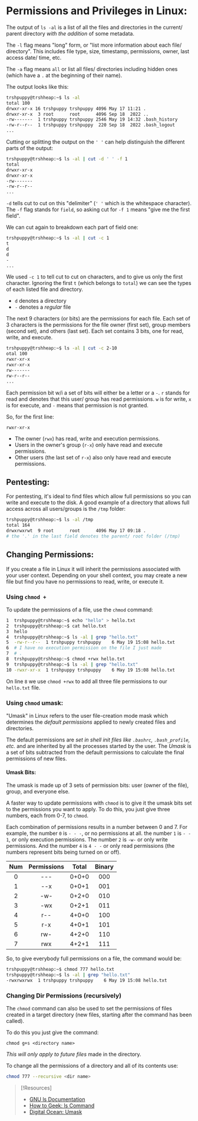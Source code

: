 
# Permissions and Privileges in Linux:

The output of `ls -al` is a list of all the files and directories in the current/ parent directory *with the addition* of some metadata.

The `-l` flag means "long" form, or "list more information about each file/ directory". This includes file type, size, timestamp, permissions, owner, last access date/ time, etc.

The `-a` flag means `all` or list all files/ directories including hidden ones (which have a `.` at the beginning of their name).

The output looks like this:
```bash
trshpuppy@trshheap:~$ ls -al
total 100
drwxr-xr-x 16 trshpuppy trshpuppy 4096 May 17 11:21 .
drwxr-xr-x  3 root      root      4096 Sep 18  2022 ..
-rw-------  1 trshpuppy trshpuppy 2546 May 19 14:32 .bash_history
-rw-r--r--  1 trshpuppy trshpuppy  220 Sep 18  2022 .bash_logout
...
```

Cutting or splitting the output on the `' '` can help distinguish the different parts of the output:
```bash
trshpuppy@trshheap:~$ ls -al | cut -d ' ' -f 1
total
drwxr-xr-x
drwxr-xr-x
-rw-------
-rw-r--r--
...
```
`-d` tells cut to cut on this "delimiter" (`' '` which is the whitespace character). The `-f` flag stands for `field`, so asking cut for `-f 1` means "give me the first field".

We can cut again to breakdown each part of field one:
```bash
trshpuppy@trshheap:~$ ls -al | cut -c 1
t
d
d
-
...
```
We used `-c 1` to tell cut to cut on characters, and to give us only the first character. Ignoring the first `t` (which belongs to `total`) we can see the types of each listed file and directory. 

- `d` denotes a directory
- `-` denotes a *regular* file

The next 9 characters (or bits) are the permissions for each file. Each set of 3 characters is the permissions for the file owner (first set), group members (second set), and others (last set). Each set contains 3 bits, one for read, write, and execute.
```bash
trshpuppy@trshheap:~$ ls -al | cut -c 2-10
otal 100
rwxr-xr-x
rwxr-xr-x
rw-------
rw-r--r--
...
```
Each permission bit w/i a set of bits will either be a letter or a `-`. `r` stands for read and denotes that this user/ group has read permissions. `w` is for write, `x` is for execute, and `-` means that permission is not granted.

So, for the first line:
```
rwxr-xr-x
```
- The owner (`rwx`) has read, write and execution permissions.
- Users in the owner's group (`r-x`) only have read and execute permissions.
- Other users (the last set of `r-x`) also only have read and execute permissions.

## Pentesting:
For pentesting, it's ideal to find files which allow full permissions so you can write and execute to the disk. A good example of a directory that allows full access across all users/groups is the `/tmp` folder:
```bash
trshpuppy@trshheap:~$ ls -al /tmp
total 164
drwxrwxrwt  9 root      root      4096 May 17 09:18 .
# the '.' in the last field denotes the parent/ root folder (/tmp)
```

## Changing Permissions:
If you create a file in Linux it will inherit the permissions associated with your user context. Depending on your shell context, you may create a new file but find you have no permissions to read, write, or execute it.

### Using `chmod +`
To update the permissions of a file, use the `chmod` command:
```bash
1  trshpuppy@trshheap:~$ echo "hello" > hello.txt
2  trshpuppy@trshheap:~$ cat hello.txt
3  hello
4  trshpuppy@trshheap:~$ ls -al | grep "hello.txt"
5  -rw-r--r--  1 trshpuppy trshpuppy    6 May 19 15:08 hello.txt
6  # I have no execution permission on the file I just made
7  # . 
8  trshpuppy@trshheap:~$ chmod +rwx hello.txt
9  trshpuppy@trshheap:~$ ls -al | grep "hello.txt"
10 -rwxr-xr-x  1 trshpuppy trshpuppy    6 May 19 15:08 hello.txt
```
On line `8` we use `chmod +rwx` to add all three file permissions to our `hello.txt` file.

### Using `chmod` umask:
"Umask" in Linux refers to the user file-creation mode mask which determines the *default permissions* applied to newly created files and directories.

The default permissions are *set in shell init files like `.bashrc`, `.bash_profile`, etc.* and are inherited by all the processes started by the user. The *Umask* is a set of bits subtracted from the default permissions to calculate the final permissions of new files.

#### Umask Bits:
The umask is made up of 3 sets of permission bits: user (owner of the file), group, and everyone else.

A faster way to update permissions with `chmod` is to give it the umask bits set to the permissions you want to apply. To do this, you just give three numbers, each from 0-7, to `chmod`.

Each combination of permissions results in a number between 0 and 7. For example, the number `0` is `- - -`, or no permissions at all. the number `1` is `- - 1`, or only execution permissions.  The number `2` is `-w-` or only write permissions. And the number `4` is `4 - -` or only read permissions (the numbers represent bits being turned on or off).

| Num | Permissions | Total | Binary |
| :--: | :--------: | :---: | :-:|
| 0 | --- | 0+0+0 | 000 |
| 1 | --x | 0+0+1 | 001 |
| 2 | -w- | 0+2+0 | 010 |
| 3 | -wx | 0+2+1 | 011 |
| 4 | r-- | 4+0+0 | 100 |
| 5 | r-x | 4+0+1 | 101 |
| 6 | rw- | 4+2+0 | 110 |
| 7 | rwx | 4+2+1 | 111 |

So, to give everybody full permissions on a file, the command would be:
```bash
trshpuppy@trshheap:~$ chmod 777 hello.txt
trshpuppy@trshheap:~$ ls -al | grep "hello.txt"
-rwxrwxrwx  1 trshpuppy trshpuppy    6 May 19 15:08 hello.txt
```

### Changing Dir Permissions (recursively)
The `chmod` command can also be used to set the permissions of files created in a target directory (new files, starting after the command has been called).

To do this you just give the command:
````
chmod g+s <directory name>
````
*This will only apply to future files* made in the directory.

To change all the permissions of a directory and all of its contents use:
```bash
chmod 777 --recursive <dir name>
```

> [!Resources]
> - [GNU ls Documentation](https://www.gnu.org/software/coreutils/manual/html_node/What-information-is-listed.html)
> - [How to Geek: ls Command](https://www.howtogeek.com/448446/how-to-use-the-ls-command-on-linux/)
> - [Digital Ocean: Umask](https://www.digitalocean.com/community/questions/what-is-umask-how-to-set-it-permanently-for-a-user)

